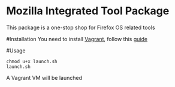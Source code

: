 Mozilla Integrated Tool Package
================================
This package is a one-stop shop for Firefox OS related tools

#Installation 
You need to install [Vagrant](https://docs.vagrantup.com/v2/installation/index.html), follow this [guide](https://docs.vagrantup.com/v2/installation/index.html)

#Usage
```
chmod u+x launch.sh
launch.sh
```
A Vagrant VM will be launched

